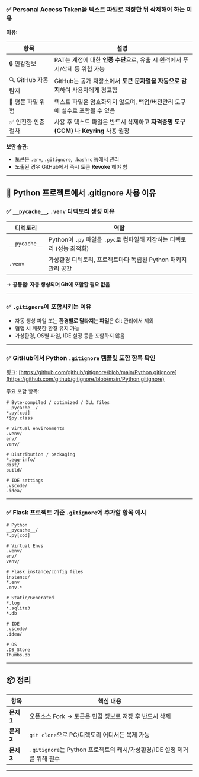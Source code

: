 
### ✅ Personal Access Token을 텍스트 파일로 저장한 뒤 삭제해야 하는 이유

**이유**:

| 항목              | 설명                                                         |
| --------------- | ---------------------------------------------------------- |
| 🔒 민감정보         | PAT는 계정에 대한 **인증 수단**으로, 유출 시 원격에서 푸시/삭제 등 위험 가능           |
| 🔍 GitHub 자동 탐지 | GitHub는 공개 저장소에서 **토큰 문자열을 자동으로 감지**하여 사용자에게 경고함           |
| 📁 평문 파일 위험     | 텍스트 파일은 암호화되지 않으며, 백업/버전관리 도구에 실수로 포함될 수 있음                |
| ✅ 안전한 인증 절차     | 사용 후 텍스트 파일은 반드시 삭제하고 **자격증명 도구(GCM)** 나 **Keyring** 사용 권장 |

**보안 습관**:

* 토큰은 `.env`, `.gitignore`, `.bashrc` 등에서 관리
* 노출된 경우 GitHub에서 즉시 토큰 **Revoke** 해야 함

---

## 🧹 Python 프로젝트에서 .gitignore 사용 이유

### ✅ `__pycache__`, `.venv` 디렉토리 생성 이유

| 디렉토리          | 역할                                                |
| ------------- | ------------------------------------------------- |
| `__pycache__` | Python이 `.py` 파일을 `.pyc`로 컴파일해 저장하는 디렉토리 (성능 최적화) |
| `.venv`       | 가상환경 디렉토리, 프로젝트마다 독립된 Python 패키지 관리 공간            |

→ **공통점**: **자동 생성되며 Git에 포함할 필요 없음**

---

### ✅ `.gitignore`에 포함시키는 이유

* 자동 생성 파일 또는 **환경별로 달라지는 파일**은 Git 관리에서 제외
* 협업 시 깨끗한 환경 유지 가능
* 가상환경, OS별 파일, IDE 설정 등을 포함하지 않음

---

### ✅  GitHub에서 Python `.gitignore` 템플릿 포함 항목 확인

링크: [https://github.com/github/gitignore/blob/main/Python.gitignore](https://github.com/github/gitignore/blob/main/Python.gitignore)

주요 포함 항목:

```gitignore
# Byte-compiled / optimized / DLL files
__pycache__/
*.py[cod]
*$py.class

# Virtual environments
.venv/
env/
venv/

# Distribution / packaging
*.egg-info/
dist/
build/

# IDE settings
.vscode/
.idea/
```

---

### ✅ Flask 프로젝트 기준 `.gitignore`에 추가할 항목 예시

```gitignore
# Python
__pycache__/
*.py[cod]

# Virtual Envs
.venv/
env/
venv/

# Flask instance/config files
instance/
*.env
.env.*

# Static/Generated
*.log
*.sqlite3
*.db

# IDE
.vscode/
.idea/

# OS
.DS_Store
Thumbs.db
```

---

## 📦 정리

| 항목       | 핵심 내용                                               |
| -------- | --------------------------------------------------- |
| **문제 1** | 오픈소스 Fork → 토큰은 민감 정보로 저장 후 반드시 삭제                  |
| **문제 2** | `git clone`으로 PC/디렉토리 어디서든 복제 가능                    |
| **문제 3** | `.gitignore`는 Python 프로젝트의 캐시/가상환경/IDE 설정 제거를 위해 필수 |

---

